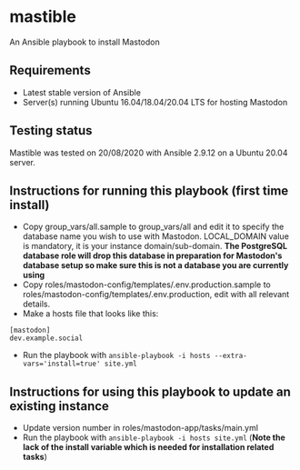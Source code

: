 # mastible
An Ansible playbook to install Mastodon

## Requirements

- Latest stable version of Ansible
- Server(s) running Ubuntu 16.04/18.04/20.04 LTS for hosting Mastodon

## Testing status

Mastible was tested on 20/08/2020 with Ansible 2.9.12 on a Ubuntu 20.04 server.

## Instructions for running this playbook (first time install)

- Copy group_vars/all.sample to group_vars/all and edit it to specify the
  database name you wish to use with Mastodon. LOCAL_DOMAIN value is mandatory, it is your instance domain/sub-domain. **The PostgreSQL database role
  will drop this database in preparation for Mastodon's database setup so make
  sure this is not a database you are currently using**
- Copy roles/mastodon-config/templates/.env.production.sample to
  roles/mastodon-config/templates/.env.production, edit with all
  relevant details.
- Make a hosts file that looks like this:

```
[mastodon]
dev.example.social
```
- Run the playbook with `ansible-playbook -i hosts --extra-vars='install=true' site.yml`

## Instructions for using this playbook to update an existing instance

- Update version number in roles/mastodon-app/tasks/main.yml
- Run the playbook with `ansible-playbook -i hosts site.yml`
  (**Note the lack of the install variable which is needed for installation related tasks**)
